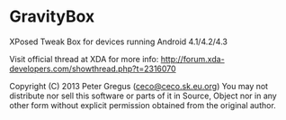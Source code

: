 GravityBox
==========

XPosed Tweak Box for devices running Android 4.1/4.2/4.3

Visit official thread at XDA for more info:
http://forum.xda-developers.com/showthread.php?t=2316070

Copyright (C) 2013 Peter Gregus (ceco@ceco.sk.eu.org)
You may not distribute nor sell this software or parts of it in 
Source, Object nor in any other form without explicit permission obtained 
from the original author. 
